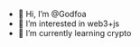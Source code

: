 - 👋 Hi, I’m @Godfoa
- 👀 I’m interested in web3+js
- 🌱 I’m currently learning crypto

<!---
Godfoa/Godfoa is a ✨ special ✨ repository because its `README.md` (this file) appears on your GitHub profile.
You can click the Preview link to take a look at your changes.
--->
